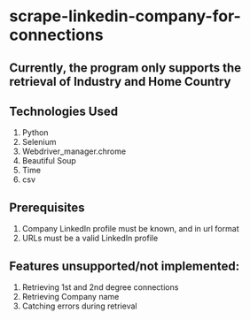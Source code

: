 # scrape-linkedin-company-for-connections

## Currently, the program only supports the retrieval of Industry and Home Country

## Technologies Used
1. Python
1. Selenium 
2. Webdriver_manager.chrome
3. Beautiful Soup
4. Time
5. csv


## Prerequisites
1. Company LinkedIn profile must be known, and in url format
2. URLs must be a valid LinkedIn profile



## Features unsupported/not implemented:
1. Retrieving 1st and 2nd degree connections
2. Retrieving Company name
3. Catching errors during retrieval